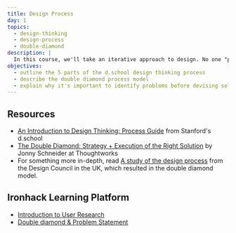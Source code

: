 ```yaml
---
title: Design Process
day: 1
topics:
  - design-thinking
  - design-process
  - double-diamond
description: |
  In this course, we'll take an iterative approach to design. No one "process" fits all projects. However,  we'll find it useful to alternate between *divergent* (exploratory) and *convergent* (decisive) thinking, and to find ways to test ideas efficiently to gain confidence in our decisions.
objectives:
  - outline the 5 parts of the d.school design thinking process
  - describe the double diamond process model
  - explain why it's important to identify problems before devising solutions
---
```



Resources
---------

- [An Introduction to Design Thinking: Process Guide](https://dschool-old.stanford.edu/sandbox/groups/designresources/wiki/36873/attachments/74b3d/ModeGuideBOOTCAMP2010L.pdf) from Stanford's d.school
- [The Double Diamond: Strategy + Execution of the Right Solution](https://www.thoughtworks.com/insights/blog/double-diamond) by Jonny Schneider at Thoughtworks
- For something more in-depth, read [A study of the design process](https://www.designcouncil.org.uk/sites/default/files/asset/document/ElevenLessons_Design_Council%20(2).pdf) from the Design Council in the UK, which resulted in the double diamond model.


Ironhack Learning Platform
--------------------------

- [Introduction to User Research](http://learn.ironhack.com/#/learning_unit/3330)
- [Double diamond & Problem Statement](http://learn.ironhack.com/#/learning_unit/3326)
